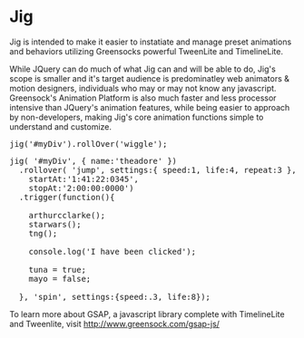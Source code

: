 Jig
===

Jig is intended to make it easier to instatiate and manage preset animations and behaviors utilizing Greensocks powerful TweenLite and TimelineLite.

While JQuery can do much of what Jig can and will be able to do, Jig's scope is smaller and it's target audience is predominatley web animators & motion designers, individuals who may or may not know any javascript. Greensock's Animation Platform is also much faster and less processor intensive than JQuery's animation features, while being easier to approach by non-developers, making Jig's core animation functions simple to understand and customize.


<pre>
jig('#myDiv').rollOver('wiggle');
</pre>

<pre>
jig( '#myDiv', { name:'theadore' })
  .rollover( 'jump', settings:{ speed:1, life:4, repeat:3 }, 
    startAt:'1:41:22:0345', 
    stopAt:'2:00:00:0000')
  .trigger(function(){
  
    arthurcclarke();
    starwars();
    tng();
    
    console.log('I have been clicked');
    
    tuna = true;
    mayo = false;
    
  }, 'spin', settings:{speed:.3, life:8});
</pre>

To learn more about GSAP, a javascript library complete with TimelineLite and Tweenlite, visit http://www.greensock.com/gsap-js/
